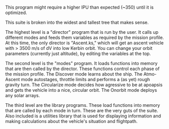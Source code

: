 This program might require a higher IPU than expected (~350) until it is optimized.

This suite is broken into the widest and tallest tree that makes sense.

The highest level is a "director" program that is run by the user. It calls up different modes and feeds them variables as required by the mission profile. At this time, the only director is "Ascent.ks," which will get an ascent vehicle with > 3500 m/s of dV into low Kerbin orbit. You can change your orbit parameters (currently just altitude), by editing the variables at the top.

The second level is the "modes" program. It loads functions into memory that are then called by the director. These functions control each phase of the mission profile. The Discover mode learns about the ship. The Atmo-Ascent mode autostages, throttle limits and performs a (as yet) rough gravity turn. The Circularize mode decides how agressive to be at apoapsis and gets the vehicle into a nice, circular orbit. The Onorbit mode deploys any solar arrays.

The third level are the library programs. These load functions into memory that are called by each mode in turn. These are the very guts of the suite. Also included is a utilities library that is used for displaying information and making calculations about the vehicle's situation and flightpath.
